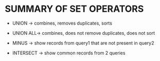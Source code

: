 # SUMMARY OF SET OPERATORS
- UNION -> combines, removes duplicates, sorts


- UNION ALL-> combines, does not remove duplicates, does
not sort 


- MINUS -> show records from query1 that are not
present in query2 


- INTERSECT -> show common records from
2 queries
